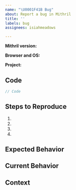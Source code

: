 ```yaml
---
name: "\U0001F41B Bug"
about: Report a bug in Mithril
title: ''
labels: bug
assignees: isiahmeadows

---
```


<!-- Provide a general summary of your issue in the "Title" above -->
<!--
Provide the exact version of Mithril you're experiencing these issues with. This
matters, even if it's really old like version 0.1.0. Do note that bugs in older
versions are commonly fixed in newer versions, so you should try to test it
against the latest version if you can.
-->
**Mithril version:**

<!--
Provide the name and version of both the browser and operating system you're
experiencing these issues with. If it's multiple, feel free to list multiple.
This matters, even if it's super ancient like IE 6 on Windows XP.
-->
**Browser and OS:**

<!--
Optional: Provide a link to your project, if it happens to be open source or if
you created a repo somewhere that we can look into further. If it's multiple
projects, feel free to list them all.
-->
**Project:**

## Code
<!--
What did you try? What code is causing the unexpected behavior? Make sure to
try to reduce your code as best as you can while still reproducing the bug, so
we can more accurately determine the cause. Ideally, it should just be a bunch
of Mithril calls with virtually no logic at all, but it's sufficient to just
remove unrelated network calls, attributes, and the like.

In addition, make sure the bug still persists with the latest version of
Mithril. If it's an older version, the bug may have already been fixed.

If you'd prefer, replace this code block with a link to a code playground like
any of these:

- Flems <https://flems.io/mithril> (stores everything in URL hash)
- JSFiddle <https://jsfiddle.net>
- CodePen <https://codepen.io>
- JSBin <https://jsbin.com>
- Plunker <https://plnkr.co>
- Glitch <https://glitch.com> (supports backend)
- CodeSandbox <https://codesandbox.io> (supports backend)

Or if it's a remote development project on your own server, feel free to provide
that if it's serving unminified code we can look at.

If it's a closed-source repo, it's okay to censor names and pull out irrelevant
logic - we'd rather not sign NDAs just to see the code you're having trouble
with. We do still need code of some kind that triggers the bug you're running
into.
-->
```javascript
// Code
```

## Steps to Reproduce
<!--
What steps need to be taken to reproduce this behavior? Please include things
like specific data that need typed in, specific buttons that need clicked, and
so on.
-->
1.
2.
3.
4.

## Expected Behavior
<!--
What did you expect to happen?

- An alert to pop up?
- A specific thing to be logged?

Please be very specific here.
-->

## Current Behavior
<!--
What actually happened?

- The alert never showed?
- The wrong thing was logged?

Please be very specific here.
-->

## Context
<!--
Optional: How is this issue affecting you? What are you trying to do? Providing
us context helps us reach a solution that best fits your particular needs.
-->
